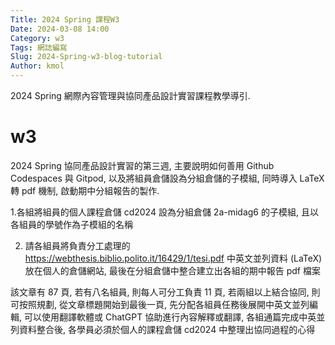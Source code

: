 ```yaml
---
Title: 2024 Spring 課程W3
Date: 2024-03-08 14:00
Category: w3
Tags: 網誌編寫
Slug: 2024-Spring-w3-blog-tutorial
Author: kmol
---
```


2024 Spring 網際內容管理與協同產品設計實習課程教學導引.

<!-- PELICAN_END_SUMMARY -->
# w3

2024 Spring 協同產品設計實習的第三週, 主要說明如何善用 Github Codespaces 與 Gitpod, 以及將組員倉儲設為分組倉儲的子模組, 同時導入 LaTeX 轉 pdf 機制, 啟動期中分組報告的製作.

1.各組將組員的個人課程倉儲 cd2024 設為分組倉儲 2a-midag6 的子模組, 且以各組員的學號作為子模組的名稱

2. 請各組員將負責分工處理的 https://webthesis.biblio.polito.it/16429/1/tesi.pdf 中英文並列資料 (LaTeX) 放在個人的倉儲網站, 最後在分組倉儲中整合建立出各組的期中報告 pdf 檔案
 
該文章有 87 頁, 若有八名組員, 則每人可分工負責 11 頁, 若兩組以上結合協同, 則可按照規劃, 從文章標題開始到最後一頁, 先分配各組員任務後展開中英文並列編輯, 可以使用翻譯軟體或 ChatGPT 協助進行內容解釋或翻譯, 各組通篇完成中英並列資料整合後, 各學員必須於個人的課程倉儲 cd2024 中整理出協同過程的心得